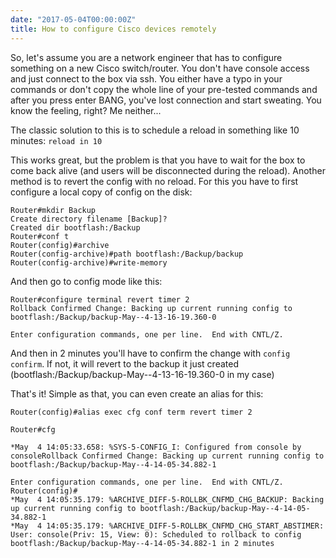 ```yaml
---
date: "2017-05-04T00:00:00Z"
title: How to configure Cisco devices remotely
---
```


So, let's assume you are a network engineer that has to configure something on a new Cisco switch/router. You don't have console access and just connect to the box via ssh. You either have a typo in your commands or don't copy the whole line of your pre-tested commands and after you press enter BANG, you've lost connection and start sweating. You know the feeling, right? Me neither...

The classic solution to this is to schedule a reload in something like 10 minutes: `reload in 10`

This works great, but the problem is that you have to wait for the box to come back alive (and users will be disconnected during the reload).
Another method is to revert the config with no reload. For this you have to first configure a local copy of config on the disk:

```
Router#mkdir Backup
Create directory filename [Backup]?
Created dir bootflash:/Backup
Router#conf t
Router(config)#archive
Router(config-archive)#path bootflash:/Backup/backup
Router(config-archive)#write-memory
```

And then go to config mode like this:

```
Router#configure terminal revert timer 2
Rollback Confirmed Change: Backing up current running config to bootflash:/Backup/backup-May--4-13-16-19.360-0

Enter configuration commands, one per line.  End with CNTL/Z.
```

And then in 2 minutes you'll have to confirm the change with `config confirm`. If not, it will revert to the backup it just created (bootflash:/Backup/backup-May--4-13-16-19.360-0 in my case)

That's it! Simple as that, you can even create an alias for this:

```Router(config)#alias exec cfg conf term revert timer 2```
```
Router#cfg

*May  4 14:05:33.658: %SYS-5-CONFIG_I: Configured from console by consoleRollback Confirmed Change: Backing up current running config to bootflash:/Backup/backup-May--4-14-05-34.882-1

Enter configuration commands, one per line.  End with CNTL/Z.
Router(config)#
*May  4 14:05:35.179: %ARCHIVE_DIFF-5-ROLLBK_CNFMD_CHG_BACKUP: Backing up current running config to bootflash:/Backup/backup-May--4-14-05-34.882-1
*May  4 14:05:35.179: %ARCHIVE_DIFF-5-ROLLBK_CNFMD_CHG_START_ABSTIMER: User: console(Priv: 15, View: 0): Scheduled to rollback to config bootflash:/Backup/backup-May--4-14-05-34.882-1 in 2 minutes

```


